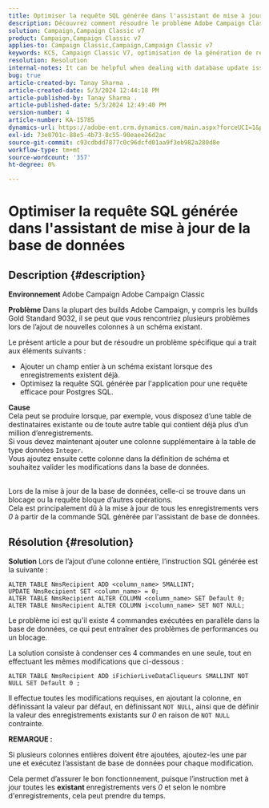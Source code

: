 ```yaml
---
title: Optimiser la requête SQL générée dans l'assistant de mise à jour de la base de données
description: Découvrez comment résoudre le problème Adobe Campaign Classic où de nouvelles colonnes doivent être ajoutées à un schéma existant.
solution: Campaign,Campaign Classic v7
product: Campaign,Campaign Classic v7
applies-to: Campaign Classic,Campaign,Campaign Classic v7
keywords: KCS, Campaign Classic V7, optimisation de la génération de requête SQL, assistant de mise à jour de base de données
resolution: Resolution
internal-notes: It can be helpful when dealing with database update issues with big tables
bug: true
article-created-by: Tanay Sharma .
article-created-date: 5/3/2024 12:44:18 PM
article-published-by: Tanay Sharma .
article-published-date: 5/3/2024 12:49:40 PM
version-number: 4
article-number: KA-15785
dynamics-url: https://adobe-ent.crm.dynamics.com/main.aspx?forceUCI=1&pagetype=entityrecord&etn=knowledgearticle&id=d6a7c3d4-4a09-ef11-9f8a-6045bd026dc7
exl-id: 73e8701c-88e5-4b73-8c55-90eaee26d2ac
source-git-commit: c93cdbdd7877c0c96dcfd01aa9f3eb982a280d8e
workflow-type: tm+mt
source-wordcount: '357'
ht-degree: 0%

---
```


# Optimiser la requête SQL générée dans l&#39;assistant de mise à jour de la base de données

## Description {#description}


<b>Environnement</b>
Adobe Campaign Adobe Campaign Classic

<b>Problème</b>
Dans la plupart des builds Adobe Campaign, y compris les builds Gold Standard 9032, il se peut que vous rencontriez plusieurs problèmes lors de l’ajout de nouvelles colonnes à un schéma existant.

Le présent article a pour but de résoudre un problème spécifique qui a trait aux éléments suivants :

- Ajouter un champ entier à un schéma existant lorsque des enregistrements existent déjà.
- Optimisez la requête SQL générée par l&#39;application pour une requête efficace pour Postgres SQL.


<b>Cause</b>
<br>Cela peut se produire lorsque, par exemple, vous disposez d’une table de destinataires existante ou de toute autre table qui contient déjà plus d’un million d’enregistrements.
<br>Si vous devez maintenant ajouter une colonne supplémentaire à la table de type données `Integer`.
<br>Vous ajoutez ensuite cette colonne dans la définition de schéma et souhaitez valider les modifications dans la base de données.

<br>Lors de la mise à jour de la base de données, celle-ci se trouve dans un blocage ou la requête bloque d’autres opérations.
<br>Cela est principalement dû à la mise à jour de tous les enregistrements vers *0* à partir de la commande SQL générée par l&#39;assistant de base de données.<br>

## Résolution {#resolution}


<b>Solution</b>
Lors de l’ajout d’une colonne entière, l’instruction SQL générée est la suivante :


```
ALTER TABLE NmsRecipient ADD <column_name> SMALLINT;
UPDATE NmsRecipient SET <column_name> = 0;
ALTER TABLE NmsRecipient ALTER COLUMN <column_name> SET Default 0;
ALTER TABLE NmsRecipient ALTER COLUMN i<column_name> SET NOT NULL;
```


Le problème ici est qu&#39;il existe 4 commandes exécutées en parallèle dans la base de données, ce qui peut entraîner des problèmes de performances ou un blocage.

La solution consiste à condenser ces 4 commandes en une seule, tout en effectuant les mêmes modifications que ci-dessous :


```
ALTER TABLE NmsRecipient ADD iFichierLiveDataCliqueurs SMALLINT NOT NULL SET Default 0 ;
```


Il effectue toutes les modifications requises, en ajoutant la colonne, en définissant la valeur par défaut, en définissant `NOT NULL`, ainsi que de définir la valeur des enregistrements existants sur *0* en raison de `NOT NULL` contrainte.



<b>REMARQUE :</b>

Si plusieurs colonnes entières doivent être ajoutées, ajoutez-les une par une et exécutez l’assistant de base de données pour chaque modification.

Cela permet d’assurer le bon fonctionnement, puisque l’instruction met à jour toutes les <b>existant </b>enregistrements vers *0* et selon le nombre d&#39;enregistrements, cela peut prendre du temps.
